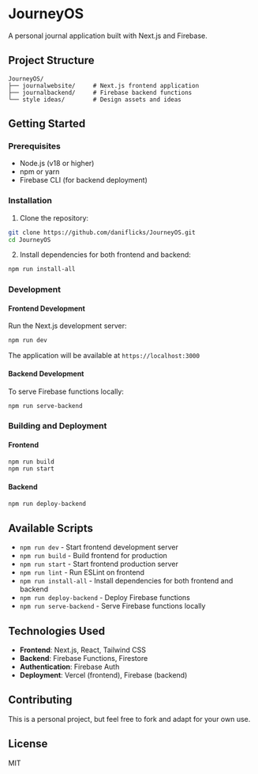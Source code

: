 # JourneyOS

A personal journal application built with Next.js and Firebase.

## Project Structure

```
JourneyOS/
├── journalwebsite/     # Next.js frontend application
├── journalbackend/     # Firebase backend functions
└── style ideas/        # Design assets and ideas
```

## Getting Started

### Prerequisites

- Node.js (v18 or higher)
- npm or yarn
- Firebase CLI (for backend deployment)

### Installation

1. Clone the repository:
```bash
git clone https://github.com/daniflicks/JourneyOS.git
cd JourneyOS
```

2. Install dependencies for both frontend and backend:
```bash
npm run install-all
```

### Development

#### Frontend Development
Run the Next.js development server:
```bash
npm run dev
```

The application will be available at `https://localhost:3000`

#### Backend Development
To serve Firebase functions locally:
```bash
npm run serve-backend
```

### Building and Deployment

#### Frontend
```bash
npm run build
npm run start
```

#### Backend
```bash
npm run deploy-backend
```

## Available Scripts

- `npm run dev` - Start frontend development server
- `npm run build` - Build frontend for production
- `npm run start` - Start frontend production server
- `npm run lint` - Run ESLint on frontend
- `npm run install-all` - Install dependencies for both frontend and backend
- `npm run deploy-backend` - Deploy Firebase functions
- `npm run serve-backend` - Serve Firebase functions locally

## Technologies Used

- **Frontend**: Next.js, React, Tailwind CSS
- **Backend**: Firebase Functions, Firestore
- **Authentication**: Firebase Auth
- **Deployment**: Vercel (frontend), Firebase (backend)

## Contributing

This is a personal project, but feel free to fork and adapt for your own use.

## License

MIT